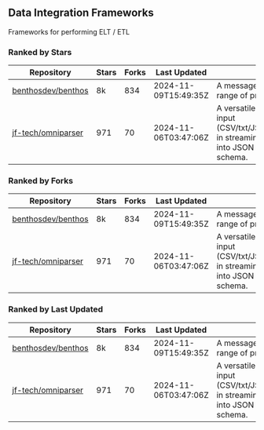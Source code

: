 ## Data Integration Frameworks

Frameworks for performing ELT / ETL

### Ranked by Stars

| Repository | Stars | Forks | Last Updated | Description | 
|------------|-------|-------|--------------|-------------|
| [benthosdev/benthos](https://github.com/benthosdev/benthos) | 8k | 834 | 2024-11-09T15:49:35Z |  A message streaming bridge between a range of protocols. |
| [jf-tech/omniparser](https://github.com/jf-tech/omniparser) | 971 | 70 | 2024-11-06T03:47:06Z |  A versatile ETL library that parses text input (CSV/txt/JSON/XML/EDI/X12/EDIFACT/etc) in streaming fashion and transforms data into JSON output using data-driven schema. |

### Ranked by Forks

| Repository | Stars | Forks | Last Updated | Description | 
|------------|-------|-------|--------------|-------------|
| [benthosdev/benthos](https://github.com/benthosdev/benthos) | 8k | 834 | 2024-11-09T15:49:35Z |  A message streaming bridge between a range of protocols. |
| [jf-tech/omniparser](https://github.com/jf-tech/omniparser) | 971 | 70 | 2024-11-06T03:47:06Z |  A versatile ETL library that parses text input (CSV/txt/JSON/XML/EDI/X12/EDIFACT/etc) in streaming fashion and transforms data into JSON output using data-driven schema. |

### Ranked by Last Updated

| Repository | Stars | Forks | Last Updated | Description | 
|------------|-------|-------|--------------|-------------|
| [benthosdev/benthos](https://github.com/benthosdev/benthos) | 8k | 834 | 2024-11-09T15:49:35Z |  A message streaming bridge between a range of protocols. |
| [jf-tech/omniparser](https://github.com/jf-tech/omniparser) | 971 | 70 | 2024-11-06T03:47:06Z |  A versatile ETL library that parses text input (CSV/txt/JSON/XML/EDI/X12/EDIFACT/etc) in streaming fashion and transforms data into JSON output using data-driven schema. |

